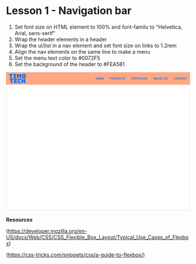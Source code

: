 # Lesson 1 - Navigation bar
1. Set font size on HTML element to 100% and font-familu to "Helvetica, Arial, sans-serif"
2. Wrap the header elements in a header
3. Wrap the ul/list in a nav element and set font size on links to 1.2rem
4. Align the nav elements on the same line to make a menu
5. Set the menu text color to #0072F5 
6. Set the background of the header to #FEA581



![Alt text](screenshot01.jpg "Screenshot")

**Resources**

(https://developer.mozilla.org/en-US/docs/Web/CSS/CSS_Flexible_Box_Layout/Typical_Use_Cases_of_Flexbox)

(https://css-tricks.com/snippets/css/a-guide-to-flexbox/)
